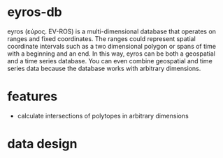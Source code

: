 # eyros-db

eyros (εύρος. EV-ROS) is a multi-dimensional database that operates on ranges and fixed
coordinates. The ranges could represent spatial coordinate intervals such as a
two dimensional polygon or spans of time with a beginning and an end. In this
way, eyros can be both a geospatial and a time series database. You can even
combine geospatial and time series data because the database works with
arbitrary dimensions.

# features

* calculate intersections of polytopes in arbitrary dimensions

# data design

